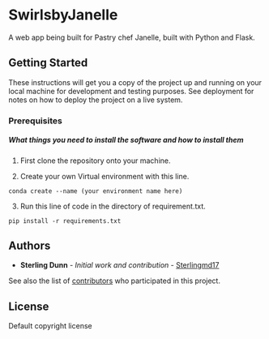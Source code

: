 # SwirlsbyJanelle
A web app being built for Pastry chef Janelle, built with Python and Flask.

## Getting Started

These instructions will get you a copy of the project up and running on your local machine for development and testing purposes. See deployment for notes on how to deploy the project on a live system.

### Prerequisites

##### What things you need to install the software and how to install them

1. First clone the repository onto your machine.

2. Create your own Virtual environment with this line.
```
conda create --name (your environment name here)
```

3. Run this line of code in the directory of requirement.txt.
```
pip install -r requirements.txt
```


## Authors

* **Sterling Dunn** - *Initial work and contribution* - [Sterlingmd17](https://github.com/sterlingmd17)

See also the list of [contributors](https://github.com/sterlingmd17/Janelle-website/graphs/contributors) who participated in this project.

## License

Default copyright license

